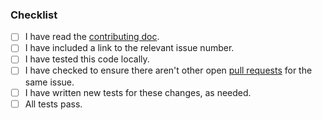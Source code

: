 <!--
Thank you for wanting to contribute!

Please fill out this description, and the checklist below.

Here are some key points to include in your description:
- What is this new code intended to do?
- Are there any related issues?
- What is the motivation for this change?
- What is an example of usage, or changes to config files? (if applicable)
-->

### Checklist

- [ ] I have read the [contributing doc](https://github.com/jrnl-org/jrnl/blob/develop/CONTRIBUTING.md).
- [ ] I have included a link to the relevant issue number.
- [ ] I have tested this code locally.
- [ ] I have checked to ensure there aren't other open [pull requests](../pulls)
  for the same issue.
- [ ] I have written new tests for these changes, as needed.
- [ ] All tests pass.
<!--
NOTE: Your PR may not be reviewed if there are any failing tests. You can run
tests locally with `make test` (see the contributing doc if you need help with
`make`), or use our automated tests after you submit your PR.
-->
